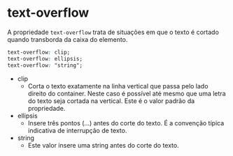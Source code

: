 # text-overflow

A propriedade `text-overflow` trata de situações em que o texto é cortado quando transborda da caixa do elemento.

```css
text-overflow: clip;
text-overflow: ellipsis;
text-overflow: "string";
```

* clip
  * Corta o texto exatamente na linha vertical que passa pelo lado direito do container. Neste caso é possível até mesmo que uma letra do texto seja cortada na vertical. Este é o valor padrão da propriedade.
* ellipsis
  * Insere três pontos (...) antes do corte do texto. É a convenção típica indicativa de interrupção de texto.
* string
  * Este valor insere uma string antes do corte do texto.
